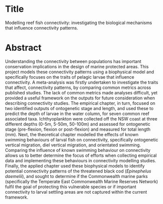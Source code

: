 # Title

Modelling reef fish connectivity: investigating the biological mechanisms that influence connectivity patterns.

# Abstract

Understanding the connectivity between populations has important conservation implications in the design of marine protected areas. This project models these connectivity patterns using a biophysical model and specifically focuses on the traits of pelagic larvae that influence connectivity. A meta-analysis was firstly undertaken to investigate the traits that affect, connectivity patterns, by comparing common metrics across published studies. The lack of common metrics made analyses difficult, yet provided a useful framework on the outputs for future consideration when describing connectivity studies. The empirical chapter, in turn, focused on two identified outputs of ontogenetic stage and length, and used these to predict the depth of larvae in the water column, for seven common reef associated taxa. Ichthyoplankton were collected off the NSW coast at three different depths (0-5m, 5-50m, 50-100m) and assessed for ontogenetic stage (pre-flexion, flexion or post-flexion) and measured for total length (mm). Next, the theoretical chapter modelled the effects of known swimming behaviours of larval fish on connectivity, specifically ontogenetic vertical migration, diel vertical migration, and orientated swimming. Comparing the influence of known swimming behaviour on connectivity allows us to better determine the focus of efforts when collecting empirical data and implementing these behaviours in connectivity modelling studies.  Finally, the applied chapter used these biophysical models to identify potential connectivity patterns of the threatened black cod (*Epinephelus daemelii*), and sought to determine if the Commonwealth marine parks (specifically the Temperate East Commonwealth Marine Reserves Network) fulfil the goal of protecting this vulnerable species or if important connectivity to larval settling areas are not captured within the current framework.
